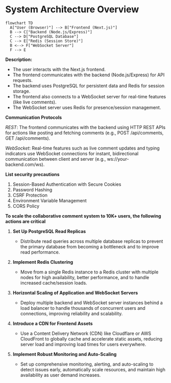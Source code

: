 # System Architecture Overview

```mermaid
flowchart TD
  A["User (Browser)"] --> B["Frontend (Next.js)"]
  B --> C["Backend (Node.js/Express)"]
  C --> D["PostgreSQL Database"]
  C --> E["Redis (Session Store)"]
  B <--> F["WebSocket Server"]
  F --> E
```

**Description:**
- The user interacts with the Next.js frontend.
- The frontend communicates with the backend (Node.js/Express) for API requests.
- The backend uses PostgreSQL for persistent data and Redis for session storage.
- The frontend also connects to a WebSocket server for real-time features (like live comments).
- The WebSocket server uses Redis for presence/session management.


**Communication Protocols**

*REST*: The frontend communicates with the backend using HTTP REST APIs for actions like posting and fetching comments (e.g., POST /api/comments, GET /api/comments).

*WebSocket*: Real-time features such as live comment updates and typing indicators use WebSocket connections for instant, bidirectional communication between client and server (e.g., ws://your-backend.com/ws).


**List security precautions**
1. Session-Based Authentication with Secure Cookies
2. Password Hashing
3. CSRF Protection
4. Environment Variable Management
5. CORS Policy


**To scale the collaborative comment system to 10K+ users, the following actions are critical**

1. **Set Up PostgreSQL Read Replicas**
   - Distribute read queries across multiple database replicas to prevent the primary database from becoming a bottleneck and to improve read performance.

2. **Implement Redis Clustering**
   - Move from a single Redis instance to a Redis cluster with multiple nodes for high availability, better performance, and to handle increased cache/session loads.

3. **Horizontal Scaling of Application and WebSocket Servers**
   - Deploy multiple backend and WebSocket server instances behind a load balancer to handle thousands of concurrent users and connections, improving reliability and scalability.

4. **Introduce a CDN for Frontend Assets**
   - Use a Content Delivery Network (CDN) like Cloudflare or AWS CloudFront to globally cache and accelerate static assets, reducing server load and improving load times for users everywhere.

5. **Implement Robust Monitoring and Auto-Scaling**
   - Set up comprehensive monitoring, alerting, and auto-scaling to detect issues early, automatically scale resources, and maintain high availability as user demand increases.
